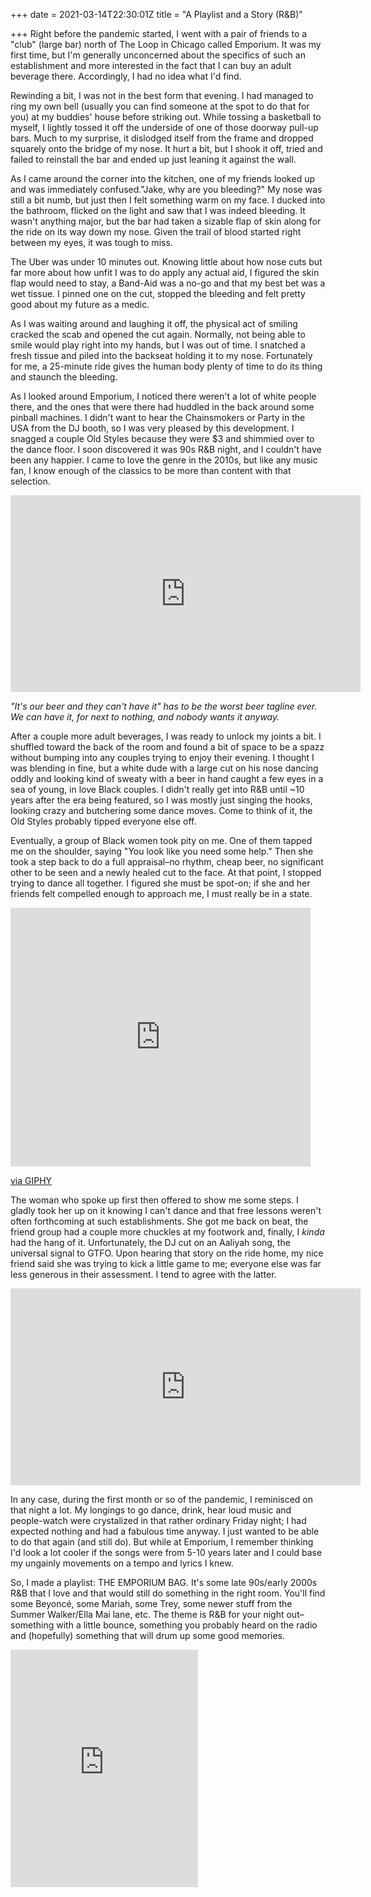 +++
date = 2021-03-14T22:30:01Z
title = "A Playlist and a Story (R&B)"

+++
Right before the pandemic started, I went with a pair of friends to a "club" (large bar) north of The Loop in Chicago called Emporium. It was my first time, but I'm generally unconcerned about the specifics of such an establishment and more interested in the fact that I can buy an adult beverage there. Accordingly, I had no idea what I'd find.

Rewinding a bit, I was not in the best form that evening. I had managed to ring my own bell (usually you can find someone at the spot to do that for you) at my buddies' house before striking out. While tossing a basketball to myself, I lightly tossed it off the underside of one of those doorway pull-up bars. Much to my surprise, it dislodged itself from the frame and dropped squarely onto the bridge of my nose. It hurt a bit, but I shook it off, tried and failed to reinstall the bar and ended up just leaning it against the wall.

As I came around the corner into the kitchen, one of my friends looked up and was immediately confused."Jake, why are you bleeding?" My nose was still a bit numb, but just then I felt something warm on my face. I ducked into the bathroom, flicked on the light and saw that I was indeed bleeding. It wasn't anything major, but the bar had taken a sizable flap of skin along for the ride on its way down my nose. Given the trail of blood started right between my eyes, it was tough to miss.

The Uber was under 10 minutes out. Knowing little about how nose cuts but far more about how unfit I was to do apply any actual aid, I figured the skin flap would need to stay, a Band-Aid was a no-go and that my best bet was a wet tissue. I pinned one on the cut, stopped the bleeding and felt pretty good about my future as a medic.

As I was waiting around and laughing it off, the physical act of smiling cracked the scab and opened the cut again. Normally, not being able to smile would play right into my hands, but I was out of time. I snatched a fresh tissue and piled into the backseat holding it to my nose. Fortunately for me, a 25-minute ride gives the human body plenty of time to do its thing and staunch the bleeding.

As I looked around Emporium, I noticed there weren't a lot of white people there, and the ones that were there had huddled in the back around some pinball machines. I didn't want to hear the Chainsmokers or Party in the USA from the DJ booth, so I was very pleased by this development. I snagged a couple Old Styles because they were $3 and shimmied over to the dance floor. I soon discovered it was 90s R&B night, and I couldn't have been any happier. I came to love the genre in the 2010s, but like any music fan, I know enough of the classics to be more than content with that selection.

<iframe width="560" height="315" src="https://www.youtube.com/embed/ibnp5lpqzlc" title="YouTube video player" frameborder="0" allow="accelerometer; autoplay; clipboard-write; encrypted-media; gyroscope; picture-in-picture" allowfullscreen></iframe>

_"It's our beer and they can't have it" has to be the worst beer tagline ever. We can have it, for next to nothing, and nobody wants it anyway._

After a couple more adult beverages, I was ready to unlock my joints a bit. I shuffled toward the back of the room and found a bit of space to be a spazz without bumping into any couples trying to enjoy their evening. I thought I was blending in fine, but a white dude with a large cut on his nose dancing oddly and looking kind of sweaty with a beer in hand caught a few eyes in a sea of young, in love Black couples. I didn't really get into R&B until \~10 years after the era being featured, so I was mostly just singing the hooks, looking crazy and butchering some dance moves. Come to think of it, the Old Styles probably tipped everyone else off.

Eventually, a group of Black women took pity on me. One of them tapped me on the shoulder, saying "You look like you need some help." Then she took a step back to do a full appraisal–no rhythm, cheap beer, no significant other to be seen and a newly healed cut to the face. At that point, I stopped trying to dance all together. I figured she must be spot-on; if she and her friends felt compelled enough to approach me, I must really be in a state.

<iframe src="https://giphy.com/embed/l41YiLaqBQDBuyFCU" width="480" height="414" frameBorder="0" class="giphy-embed" allowFullScreen></iframe><p><a href="https://giphy.com/gifs/dancing-kids-whip-nae-l41YiLaqBQDBuyFCU">via GIPHY</a></p>

The woman who spoke up first then offered to show me some steps. I gladly took her up on it knowing I can't dance and that free lessons weren't often forthcoming at such establishments. She got me back on beat, the friend group had a couple more chuckles at my footwork and, finally, I _kinda_ had the hang of it. Unfortunately, the DJ cut on an Aaliyah song, the universal signal to GTFO. Upon hearing that story on the ride home, my nice friend said she was trying to kick a little game to me; everyone else was far less generous in their assessment. I tend to agree with the latter.

<iframe width="560" height="315" src="https://www.youtube.com/embed/8D1Zn-Ij6Mw" title="YouTube video player" frameborder="0" allow="accelerometer; autoplay; clipboard-write; encrypted-media; gyroscope; picture-in-picture" allowfullscreen></iframe>

In any case, during the first month or so of the pandemic, I reminisced on that night a lot. My longings to go dance, drink, hear loud music and people-watch were crystalized in that rather ordinary Friday night; I had expected nothing and had a fabulous time anyway. I just wanted to be able to do that again (and still do). But while at Emporium, I remember thinking I'd look a lot cooler if the songs were from 5-10 years later and I could base my ungainly movements on a tempo and lyrics I knew.

So, I made a playlist: THE EMPORIUM BAG. It's some late 90s/early 2000s R&B that I love and that would still do something in the right room. You'll find some Beyoncé, some Mariah, some Trey, some newer stuff from the Summer Walker/Ella Mai lane, etc. The theme is R&B for your night out–something with a little bounce, something you probably heard on the radio and (hopefully) something that will drum up some good memories.

<iframe src="https://open.spotify.com/embed/playlist/2WpZuTqMAoqFWIAnxwmmjE" width="300" height="380" frameborder="0" allowtransparency="true" allow="encrypted-media"></iframe>
